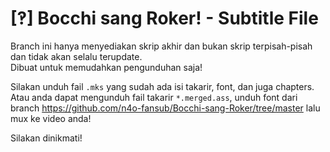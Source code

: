 # [‽] Bocchi sang Roker! - Subtitle File

Branch ini hanya menyediakan skrip akhir dan bukan skrip terpisah-pisah dan tidak akan selalu terupdate.<br />
Dibuat untuk memudahkan pengunduhan saja!

Silakan unduh fail `.mks` yang sudah ada isi takarir, font, dan juga chapters.<br />
Atau anda dapat mengunduh fail takarir `*.merged.ass`, unduh font dari branch https://github.com/n4o-fansub/Bocchi-sang-Roker/tree/master lalu mux ke video anda!

Silakan dinikmati!

